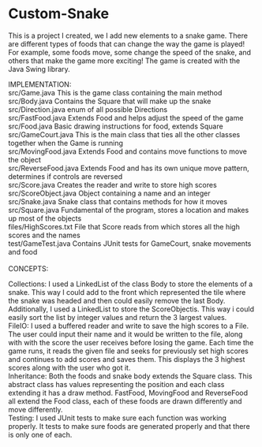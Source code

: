 # Custom-Snake

This is a project I created, we I add new elements to a snake game. There are different types of foods that can change the way the game is played! For example, some foods move, some change the speed of the snake, and others that make the game more exciting! The game is created with the Java Swing library.
<br />

IMPLEMENTATION: <br />
    src/Game.java
    	This is the game class containing the main method <br />
    src/Body.java
    	Contains the Square that will make up the snake <br />
    src/Direction.java
    	enum of all possible Directions <br />
    src/FastFood.java
    	Extends Food and helps adjust the speed of the game <br />
    src/Food.java
    	Basic drawing instructions for food, extends Square <br />
    src/GameCourt.java
    	This is the main class that ties all the other classes together when the Game is running <br />
    src/MovingFood.java
    	Extends Food and contains move functions to move the object <br />
    src/ReverseFood.java
    	Extends Food and has its own unique move pattern, determines if controls are reversed <br />
    src/Score.java
    	Creates the reader and write to store high scores <br />
    src/ScoreObject.java
    	Object containing a name and an integer <br />
    src/Snake.java
    	Snake class that contains methods for how it moves <br />
    src/Square.java
    	Fundamental of the program, stores a location and makes up most of the objects <br />
    files/HighScores.txt
    	File that Score reads from which stores all the high scores and the names <br />
    test/GameTest.java
    	Contains JUnit tests for GameCourt, snake movements and food <br />
<br />
CONCEPTS:<br />

Collections: I used a LinkedList of the class Body to store the elements of a snake. This way I could add to the front
		which represented the tile where the snake was headed and then could easily remove the last Body. Additionally, I used a
		LinkedList to store the ScoreObjectis. This way i could easily sort the list by integer values and return the 3 largest values.
<br />
FileIO: I used a buffered reader and write to save the high scores to a File. The user could input their name and it would be written to
		the file, along with with the score the user receives before losing the game. Each time the game runs, it reads the given file and seeks
		for previously set high scores and continues to add scores and saves them. This displays the 3 highest scores along with the user who got
		it.
<br />
Inheritance: Both the foods and snake body extends the Square class. This abstract class has values representing the position and each class
		extending it has a draw method. FastFood, MovingFood and ReverseFood all extend the Food class, each of these foods are drawn 
		differently and move differently.
<br />
Testing: I used JUnit tests to make sure each function was working properly. It tests to make sure foods are generated properly and that there
		is only one of each.
